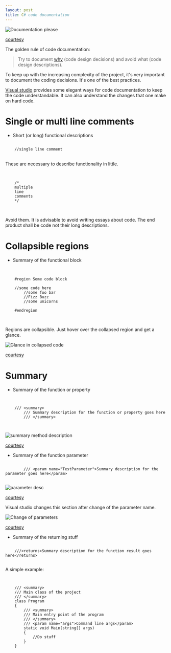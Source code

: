 ```yaml
---
layout: post
title: C# code documentation
---
```


![Documentation please](http://www.webpal.net/blog/wp-content/uploads/2011/11/clutter_cartoon_3.png)

[courtesy](http://www.webpal.net/blog/tag/document-management-2/)

The golden rule of code documentation:

> Try to document [why](http://stackoverflow.com/a/4929769) (code design decisions) and avoid what (code design descriptions).

To keep up with the increasing complexity of the project, it's very important to document the coding decisions. It's one of the best practices.

[Visual studio](https://www.visualstudio.com/) provides some elegant ways for code documentation to keep the code understandable. It can also understand the changes that one make on hard code.

# Single or multi line comments

 - Short (or long) functional descriptions

<pre>
<code class="csharp">
	//single line comment
</code>
</pre>

These are necessary to describe functionality in little.

<pre>
  <code class="csharp">
	
	/*
	multiple
	line
	comments
	*/
	
</code>
</pre>

Avoid them. It is advisable to avoid writing essays about code. The end product shall be code not their long descriptions.

# Collapsible regions

 - Summary of the functional block

<pre>
  <code class="csharp">
	
	#region Some code block

	//some code here
    	//some foo bar
    	//Fizz Buzz
    	//some unicorns
    
	#endregion
    
</code>
</pre>


Regions are collapsible. Just hover over the collapsed region and get a glance.

![Glance in collapsed code](http://i.imgur.com/wsEL9yo.png)

[courtesy](http://imgur.com/)

# Summary

 - Summary of the function or property

<pre>
<code class="csharp">
	
	/// &lt;summary&gt;
        /// Summary description for the function or property goes here
        /// &lt;/summary&gt;
        
     </code>
</pre>

![summary method description](http://i.imgur.com/ksUWv5O.png)

[courtesy](http://imgur.com/)

 - Summary of the function parameter

<pre>
<code class="csharp">
        /// &lt;param name="TestParameter"&gt;Summary description for the parameter goes here&lt;/param&gt;
     </code>
</pre>

![parameter desc](http://i.imgur.com/zwKtSLt.png)

[courtesy](http://imgur.com/)

Visual studio changes this section after change of the parameter name.

![Change of parameters](http://i.imgur.com/5RWuBMJ.png)

[courtesy](http://imgur.com/)

 - Summary of the returning stuff

<pre>
<code class="csharp">
	///&lt;returns&gt;Summary description for the function result goes here&lt;/returns&gt;
   </code>
</pre>

A simple example:

<pre>
<code class="csharp">

    /// &lt;summary&gt;
    /// Main class of the project
    /// &lt;/summary&gt;
    class Program
    {
        /// &lt;summary&gt;
        /// Main entry point of the program
        /// &lt;/summary&gt;
        /// &lt;param name="args"&gt;Command line args&lt;/param&gt;
        static void Main(string[] args)
        {
            //Do stuff
        }
    }
    
</code>
</pre>

